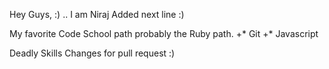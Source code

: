 Hey Guys, :) .. I am Niraj
Added next line :)

My favorite Code School path probably the Ruby path.
+* Git
+* Javascript

Deadly Skills Changes for pull request :)
